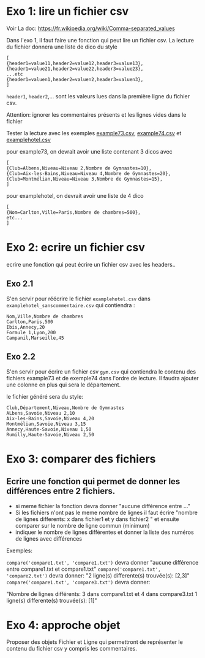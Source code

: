 # Exo 1: lire un fichier csv
Voir La doc: https://fr.wikipedia.org/wiki/Comma-separated_values

Dans l'exo 1, il faut faire une fonction qui peut lire un fichier csv.
La  lecture du fichier donnera une liste de dico du style

```
[
{header1=value11,header2=value12,header3=value13},
{header1=value21,header2=value22,header3=value23},
...etc
{header1=valuen1,header2=valuen2,header3=valuen3},
]
```

`header1`, `header2`,... sont les valeurs lues dans la première ligne du fichier csv.

Attention: ignorer les commentaires présents et les lignes vides dans le fichier 


Tester la lecture avec les exemples [example73.csv](./example73.csv), [example74.csv](./example74.csv) et [examplehotel.csv](./examplehotel.csv)


pour example73, on devrait avoir une liste contenant  3 dicos avec

```
[
{Club=Albens,Niveau=Niveau 2,Nombre de Gymnastes=10},
{Club=Aix-les-Bains,Niveau=Niveau 4,Nombre de Gymnastes=20},
{Club=Montmélian,Niveau=Niveau 3,Nombre de Gymnastes=15},
]
```

pour examplehotel, on devrait avoir une liste de 4 dico


```
[
{Nom=Carlton,Ville=Paris,Nombre de chambres=500},
etc...
]
```

# Exo 2: ecrire un fichier csv


ecrire une fonction qui peut écrire un fichier csv avec les headers..

## Exo 2.1
S'en servir pour réécrire le fichier `examplehotel.csv` dans `examplehotel_sanscommentaire.csv` qui contiendra :
```csv
Nom,Ville,Nombre de chambres
Carlton,Paris,500
Ibis,Annecy,20
Formule 1,Lyon,200
Campanil,Marseille,45
``` 

## Exo 2.2
S'en servir pour écrire un fichier csv `gym.csv` qui contiendra le contenu des fichiers example73 et de exemple74 dans l'ordre de lecture.
Il faudra ajouter une colonne en plus qui sera le département.


le fichier généré sera du style:
```csv
Club,Département,Niveau,Nombre de Gymnastes
ALbens,Savoie,Niveau 2,10
Aix-les-Bains,Savoie,Niveau 4,20
Montmélian,Savoie,Niveau 3,15
Annecy,Haute-Savoie,Niveau 1,50
Rumilly,Haute-Savoie,Niveau 2,50
```

# Exo 3: comparer des fichiers

Ecrire une fonction qui permet de donner les différences entre 2 fichiers.
- 
- si meme fichier la fonction devra donner "aucune différence entre ..."
- Si les fichiers n'ont pas le meme nombre de lignes il faut écrire "nombre de lignes differents: x dans fichier1 et y dans fichier2 " et ensuite comparer sur le nombre de ligne commun (minimum)
- indiquer le nombre de lignes différentes  et donner la liste des numéros de lignes avec différences

Exemples:

`compare('compare1.txt', 'compare1.txt')` devra donner "aucune différence entre compare1.txt et compare1.txt"
`compare('compare1.txt', 'compare2.txt')` devra donner: "2 ligne(s) differente(s) trouvée(s): [2,3]"
`compare('compare1.txt', 'compare3.txt')` devra donner: 

"Nombre de lignes différents: 3 dans compare1.txt et 4 dans compare3.txt
1 ligne(s) differente(s) trouvée(s): [1]"

# Exo 4: approche objet
Proposer des objets Fichier et Ligne qui permettront de représenter le contenu du fichier csv y compris les commentaires.
